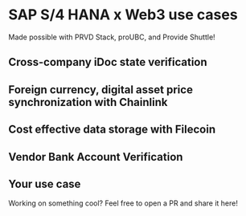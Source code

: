 # SAP S/4 HANA x Web3 use cases

Made possible with PRVD Stack, proUBC, and Provide Shuttle!

## Cross-company iDoc state verification

## Foreign currency, digital asset price synchronization with Chainlink

## Cost effective data storage with Filecoin

## Vendor Bank Account Verification

## Your use case

Working on something cool? Feel free to open a PR and share it here!



